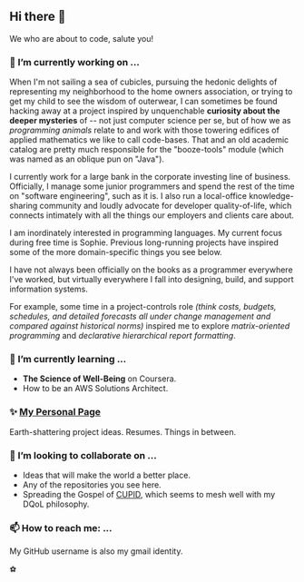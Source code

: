 ## Hi there 👋

We who are about to code, salute you!


### 🔭 I’m currently working on ...

When I'm not sailing a sea of cubicles, pursuing the hedonic delights of representing my neighborhood to the home owners association, or trying to get my child to see the wisdom of outerwear, I can sometimes be found hacking away at a project inspired by unquenchable
**curiosity about the deeper mysteries** of -- not just computer science per se, but of
how we as *programming animals* relate to and work with those towering edifices of applied
mathematics we like to call code-bases. That and an old academic catalog are pretty much responsible for the "booze-tools" module (which was named as an oblique pun on "Java").

I currently work for a large bank in the corporate investing line of business.
Officially, I manage some junior programmers and spend the rest of the time on "software engineering", such as it is.
I also run a local-office knowledge-sharing community and loudly advocate for developer quality-of-life,
which connects intimately with all the things our employers and clients care about.

I am inordinately interested in programming languages. My current focus during free time is Sophie.
Previous long-running projects have inspired some of the more domain-specific things you see below.

I have not always been officially on the books as a programmer everywhere I've worked,
but virtually everywhere I fall into designing, build, and support information systems.

For example, some time in a project-controls role *(think costs, budgets, schedules, and detailed forecasts all under change management and compared against historical norms)*
inspired me to explore *matrix-oriented programming* and *declarative hierarchical report formatting*.


### 🌱 I’m currently learning ...

* **The Science of Well-Being** on Coursera.
* How to be an AWS Solutions Architect.


### ✨ [My Personal Page](https://kjosib.github.io/)

Earth-shattering project ideas. Resumes. Things in between.


### 👯 I’m looking to collaborate on ...

* Ideas that will make the world a better place.
* Any of the repositories you see here.
* Spreading the Gospel of [CUPID](https://cupid.dev/), which seems to mesh well with my DQoL philosophy.

<!--
- 🤔 I’m looking for help with ...
- 💬 Ask me about ...
-->

### 📫 How to reach me: ...

My GitHub username is also my gmail identity.

<!--
- 😄 Pronouns: ...
- ⚡ Fun fact: ...
-->

<!--
**kjosib/kjosib** is a ✨ _special_ ✨ repository because its `README.md` (this file) appears on your GitHub profile.

Here are some ideas to get you started:


-->
⚽️
